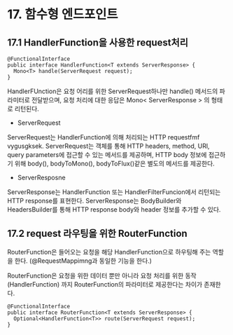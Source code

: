 # 17. 함수형 엔드포인트

## 17.1 HandlerFunction을 사용한 request처리 

```
@FunctionalInterface
public interface HandlerFunction<T extends ServerResponse> {
  Mono<T> handle(ServerRequest request);
}
```


 HandlerFUnction은 요청 어리를 위한 ServerRequest하나만 handle() 메서드의 파라미터로 전달받으며, 요청 처리에 대한 응답은 Mono< ServerResponse > 의 형태로 리턴된다.

 - ServerRequest

 ServerRequest는 HandlerFunction에 의해 처리되는 HTTP requestfmf vygusgksek.
 ServerRequest는 객체를 통해 HTTP headers, method, URl, query parameters에 접근할 수 있는 메서드를 제공하며, HTTP body 정보에 접근하기 위해 body(), bodyToMono(), bodyToFlux()같은 별도의 메서드를 제공한다.

 - ServerResposne

 ServerResponse는 HandlerFunction 또는 HandlerFilterFuncion에서 리턴되는 HTTP response를 표현한다.
 ServerResponse는 BodyBuilder와 HeadersBuilder를 통해 HTTP response body와 header 정보를 추가할 수 있다.


## 17.2 request 라우팅을 위한 RouterFunction

RouterFunction은 들어오는 요청을 해당 HandlerFunction으로 하우팅해 주는 역할을 한다. (@RequestMappimng과 동일한 기능을 한다.)

RouterFunction은 요청을 위한 데이터 뿐만 아니라 요청 처리를 위한 동작(HandlerFunction) 까지 RouterFunction의 파라미터로 제공한다는 차이가 존재한다.

```
@FunctionalInterface
public interface RouterFunction<T extends ServerResponse> {
  Optional<HandlerFunction<T>> route(ServerRequest request);
}
```